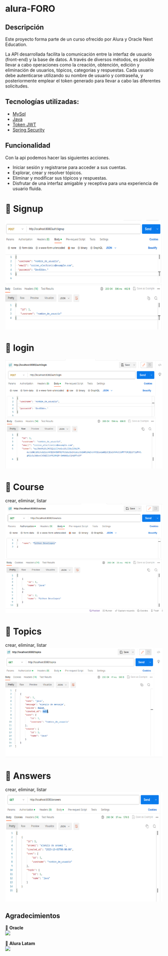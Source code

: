 # alura-FORO


## Descripción
Este proyecto forma parte de un curso ofrecido por Alura y Oracle Next Education.

La API desarrollada facilita la comunicación entre la interfaz de usuario (front-end) y la base de datos. A través de diversos métodos, es posible llevar a cabo operaciones como la creación, obtención, edición y eliminación de usuarios, tópicos, categorías y respuestas. Cada usuario debe autenticarse utilizando su nombre de usuario y contraseña, y posteriormente emplear el token generado para llevar a cabo las diferentes solicitudes.

## Tecnologías utilizadas:

- [MySql](https://www.mysql.com/)
- [Java](https://www.java.com/en/)
- [Token JWT](https://jwt.io/)
- [Spring Security](https://start.spring.io/)

## Funcionalidad
Con la api podemos hacer las siguientes acciones.

- Iniciar sesión y registrarse para acceder a sus cuentas.
- Explorar, crear y resolver tópicos.
- Eliminar y modificar sus tópicos y respuestas.
- Disfrutar de una interfaz amigable y receptiva para una experiencia de usuario fluida.


<h1>🔐 Signup</h1>
  
 <img src="https://github.com/YupaTT/alura-FORO/blob/main/asset/signup.png"  width=800 height="350">

<h1>🔐 login</h1>

 <img src="https://github.com/YupaTT/alura-FORO/blob/main/asset/login.png"  width=800 height="350">

<h1>📜 Course</h1>
 crear,  eliminar, listar
 <img src="https://github.com/YupaTT/alura-FORO/blob/main/asset/course.png"  width=800 height="350">

<h1>📜 Topics</h1>
 crear,  eliminar, listar
 <img src="https://github.com/YupaTT/alura-FORO/blob/main/asset/topics.png"  width=800 height="350">

<h1>📜 Answers</h1>
 crear,  eliminar, listar
 <img src="https://github.com/YupaTT/alura-FORO/blob/main/asset/answers.png"  width=800 height="350">



## Agradecimientos
🧡 <strong>Oracle</strong></br>
<a href="https://www.linkedin.com/company/oracle/" target="_blank">
<img src="https://img.shields.io/badge/-LinkedIn-%230077B5?style=for-the-badge&logo=linkedin&logoColor=white" target="_blank"></a>

💙 <strong>Alura Latam</strong></br>
<a href="https://www.linkedin.com/company/alura-latam/mycompany/" target="_blank">
<img src="https://img.shields.io/badge/-LinkedIn-%230077B5?style=for-the-badge&logo=linkedin&logoColor=white" target="_blank"></a>

